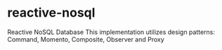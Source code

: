 # reactive-nosql
Reactive NoSQL Database
This implementation utilizes design patterns: Command, Momento, Composite, Observer and Proxy
